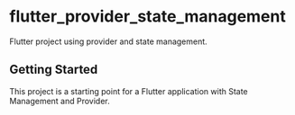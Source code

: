 # flutter_provider_state_management

Flutter project using provider and state management.

## Getting Started

This project is a starting point for a Flutter application with State Management and Provider.


